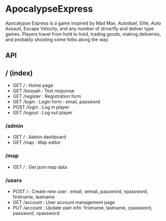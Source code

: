 # ApocalypseExpress

Apocalypse Express is a game inspired by Mad Max, Autoduel, Elite, Auto Assault, Escape Velocity, and any number of drive/fly and deliver type games. Players travel from hold to hold, trading goods, making deliveries, and probably shooting some folks along the way.

## API

## / (index)

* GET / : Home page
* GET /booyah : Test response
* GET /register : Registration form
* GET /login : Login form : email, password
* POST /login : Log in player
* GET /logout : Log out player

### /admin
* GET / : Admin dashboard
* GET /map : Map editor

### /map
* GET / : Get json map data

### /users
* POST / : Create new user : email, vemail, password, vpassword, firstname, lastname
* GET /account : User account management page
* PUT /account : Update user info: firstname, lastname, cpassword, password, vpassword
